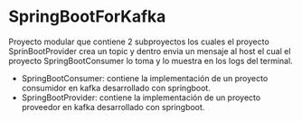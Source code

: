 # SpringBootForKafka
Proyecto modular que contiene 2 subproyectos los cuales el proyecto SprinBootProvider crea un topic y dentro
envia un mensaje al host el cual el proyecto SpringBootConsumer lo toma y lo muestra en los logs del terminal.

- SpringBootConsumer: contiene la implementación de un proyecto consumidor en kafka desarrollado con springboot.
- SpringBootProvider: contiene la implementación de un proyecto proveedor en kafka desarrollado con springboot.
